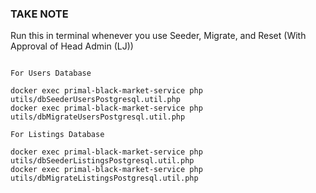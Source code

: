 ### TAKE NOTE

Run this in terminal whenever you use Seeder, Migrate, and Reset (With Approval of Head Admin (LJ))
```

For Users Database

docker exec primal-black-market-service php utils/dbSeederUsersPostgresql.util.php
docker exec primal-black-market-service php utils/dbMigrateUsersPostgresql.util.php

For Listings Database

docker exec primal-black-market-service php utils/dbSeederListingsPostgresql.util.php
docker exec primal-black-market-service php utils/dbMigrateListingsPostgresql.util.php

```